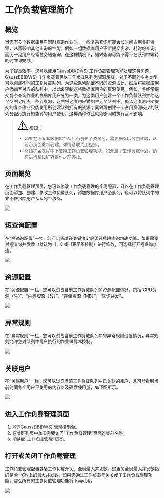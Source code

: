 # 工作负载管理简介<a name="dws_01_07231"></a>

## 概览<a name="section124699574233"></a>

当您有多个数据库用户同时查询作业时，一些复杂查询可能会长时间占用集群资源，从而影响其他查询的性能。例如一组数据库用户不断提交复杂、耗时的查询，而另一组用户经常提交短查询。在这种情况下，短时查询可能不得不在队列中等待耗时查询完成。

为了提高效率，您可以使用GaussDB\(DWS\) 工作负载管理功能处理这类问题，GaussDB\(DWS\) 工作负载管理以工作负载队列为资源承载，对于不同的业务类型可以创建不同的工作负载队列，为这些队列配置不同的资源占比，然后将数据库用户添加至对应的队列中，以此来限制这些数据库用户的资源使用。例如，将经常提交复杂查询作业的数据库用户分为一类，为这类用户创建一个工作负载队列并给这个队列分配多一些的资源，之后将这类用户添加至这个队列中，那么这类用户所提交的复杂作业只能使用所创建队列拥有的资源；同时再创建一个占用资源较少的队列分配给执行短查询的用户使用，这样两种作业就能够同时执行互不影响。

>![](public_sys-resources/icon-notice.gif) **须知：** 
>-   如果在旧版本数据库中从后台创建了资源池，需要删除后台创建的，从前台页面重新创建，详情请联系工程师。
>-   离线扩容过程中不支持工作负载管理功能，如开启了工作负载计划，请在进行离线扩容操作之前停止。

## 页面概览<a name="section758835319411"></a>

在工作负载管理页面，您可以修改工作负载管理的全局配置，可以在工作负载管理页面添加、创建、修改工作负载队列，添加数据库用户至队列，也可以将队列中的某个数据库用户从队列中移除，

![](figures/工作负载管理页面概览.png)

## 短查询配置<a name="section19569151217315"></a>

在“短查询配置”一栏，您可以通过开关键决定是否开启短查询加速功能。如果需要对短查询并发数（默认为-1，0 或-1表示不控制）进行修改，可选择打开短查询加速。

![](figures/zh-cn_image_0278397823.png)

## 资源配置<a name="section58571444165410"></a>

在“资源配置”一栏，您可以浏览当前工作负载队列的资源配置情况，包括“CPU资源（%）”、“内存资源（%）”、“存储资源（MB）”、“查询并发”。

![](figures/zh-cn_image_0258783058.png)

## 异常规则<a name="section892814344596"></a>

在“异常规则”一栏，您可以浏览当前工作负载队列中的异常规则设置情况，异常规则允许您对队列中用户执行的作业做异常控制。

![](figures/zh-cn_image_0258788064.png)

## 关联用户<a name="section99761814119"></a>

在“关联用户”一栏，您可以浏览当前工作负载队列中已关联的用户，且可以看到当前时间每个用户已使用的内存以及磁盘使用量，如下图所示。

![](figures/zh-cn_image_0258792886.png)

## 进入工作负载管理页面<a name="section1941624117513"></a>

1.  登录GaussDB\(DWS\) 管理控制台。
2.  在集群列表中单击需要访问“工作负载管理”页面的集群名称。
3.  切换至“工作负载管理”页签。

## 打开或关闭工作负载管理<a name="section85244162716"></a>

工作负载管理配置包括工作负载开关、全局最大并发数。这里的全局最大并发数指的是单个CN上的最大并发数，如果您通过工作负载开关关闭了工作负载管理功能，那么所有的工作负载管理功能将不再可用。

![](figures/zh-cn_image_0258759715.png)

